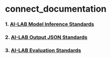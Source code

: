 # connect_documentation

### 1. [AI-LAB Model Inference Standards](https://github.com/ACRCode/connect_documentation/wiki/AILAB-Inference-Model-Standards)
### 2. [AI-LAB Output JSON Standards](https://github.com/ACRCode/connect_documentation/wiki/AILAB-Output-JSON-Standards)
### 3. [AI-LAB Evaluation Standards](https://github.com/ACRCode/connect_documentation/wiki/AILAB-Evaluation-Standards)
